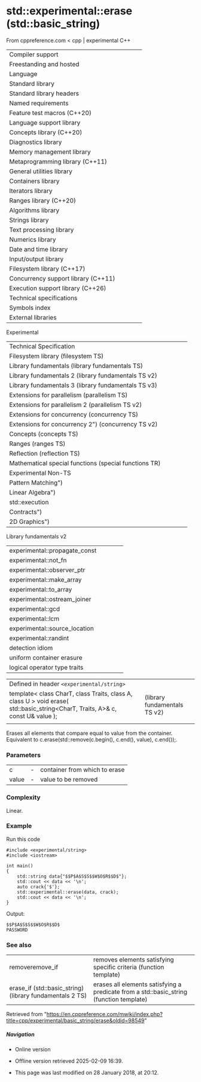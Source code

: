 # std::experimental::erase (std::basic_string)

From cppreference.com
< cpp‎ | experimental
C++

|  |  |  |  |  |
| --- | --- | --- | --- | --- |
| Compiler support | | | | |
| Freestanding and hosted | | | | |
| Language | | | | |
| Standard library | | | | |
| Standard library headers | | | | |
| Named requirements | | | | |
| Feature test macros (C++20) | | | | |
| Language support library | | | | |
| Concepts library (C++20) | | | | |
| Diagnostics library | | | | |
| Memory management library | | | | |
| Metaprogramming library (C++11) | | | | |
| General utilities library | | | | |
| Containers library | | | | |
| Iterators library | | | | |
| Ranges library (C++20) | | | | |
| Algorithms library | | | | |
| Strings library | | | | |
| Text processing library | | | | |
| Numerics library | | | | |
| Date and time library | | | | |
| Input/output library | | | | |
| Filesystem library (C++17) | | | | |
| Concurrency support library (C++11) | | | | |
| Execution support library (C++26) | | | | |
| Technical specifications | | | | |
| Symbols index | | | | |
| External libraries | | | | |

Experimental

|  |  |  |  |  |
| --- | --- | --- | --- | --- |
| Technical Specification | | | | |
| Filesystem library (filesystem TS) | | | | |
| Library fundamentals (library fundamentals TS) | | | | |
| Library fundamentals 2 (library fundamentals TS v2) | | | | |
| Library fundamentals 3 (library fundamentals TS v3) | | | | |
| Extensions for parallelism (parallelism TS) | | | | |
| Extensions for parallelism 2 (parallelism TS v2) | | | | |
| Extensions for concurrency (concurrency TS) | | | | |
| Extensions for concurrency 2") (concurrency TS v2) | | | | |
| Concepts (concepts TS) | | | | |
| Ranges (ranges TS) | | | | |
| Reflection (reflection TS) | | | | |
| Mathematical special functions (special functions TR) | | | | |
| Experimental Non-TS | | | | |
| Pattern Matching") | | | | |
| Linear Algebra") | | | | |
| std::execution | | | | |
| Contracts") | | | | |
| 2D Graphics") | | | | |

Library fundamentals v2

|  |  |  |  |  |
| --- | --- | --- | --- | --- |
| experimental::propagate_const | | | | |
| experimental::not_fn | | | | |
| experimental::observer_ptr | | | | |
| experimental::make_array | | | | |
| experimental::to_array | | | | |
| experimental::ostream_joiner | | | | |
| experimental::gcd | | | | |
| experimental::lcm | | | | |
| experimental::source_location | | | | |
| experimental::randint | | | | |
| detection idiom | | | | |
| uniform container erasure | | | | |
| logical operator type traits | | | | |

|  |  |  |
| --- | --- | --- |
| Defined in header `<experimental/string>` |  |  |
| template< class CharT, class Traits, class A, class U >  void erase( std::basic_string<CharT, Traits, A>& c, const U& value ); |  | (library fundamentals TS v2) |
|  |  |  |

Erases all elements that compare equal to value from the container. Equivalent to c.erase(std::remove(c.begin(), c.end(), value), c.end());.

### Parameters

|  |  |  |
| --- | --- | --- |
| c | - | container from which to erase |
| value | - | value to be removed |

### Complexity

Linear.

### Example

Run this code

```
#include <experimental/string>
#include <iostream>
 
int main()
{
    std::string data{"$$P$A$S$S$$W$O$R$$D$"};
    std::cout << data << '\n';
    auto crack{'$'};
    std::experimental::erase(data, crack);
    std::cout << data << '\n';
}

```

Output:

```
$$P$A$S$S$$W$O$R$$D$
PASSWORD

```

### See also

|  |  |
| --- | --- |
| removeremove_if | removes elements satisfying specific criteria   (function template) |
| erase_if (std::basic_string)(library fundamentals 2 TS) | erases all elements satisfying a predicate from a std::basic_string   (function template) |

Retrieved from "<https://en.cppreference.com/mwiki/index.php?title=cpp/experimental/basic_string/erase&oldid=98549>"

##### Navigation

- Online version
- Offline version retrieved 2025-02-09 16:39.

- This page was last modified on 28 January 2018, at 20:12.